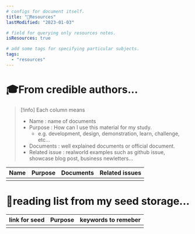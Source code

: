 ```yaml
---
# configs for document itself.
title: "🚚Resources"
lastModified: "2023-01-03"

# field for querying only resources notes.
isResources: true

# add some tags for specifying particular subjects.
tags:
  - "resources"
---
```

# 🎓From credible authors...
> [!info] Each column means
> - Name : name of documents
> - Purpose : How can I use this material for my study.
> 	- e.g. development, design, demonstration, learn, challenge, etc...
> - Documents : well explained documents or official document.
> - Related issue : realworld examples such as github issue, showcase blog post, business newletters...

| Name | Purpose | Documents | Related issues | 
| ---- | ------- | --------- | ------------- |
|      |         |           |               |

# 🌱reading list from my seed storage...
| link for seed | Purpose | keywords to remeber |
| ------------- | ------- | ----------------- |
|               |         |                   |
